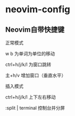 # neovim-config

## Neovim自带快捷键

正常模式

w b 为单词为单位的移动

ctrl+h/j/k/l 为窗口跳转

主+h/v 增加窗口（垂直水平）

插入模式

ctrl+h/j/k/l 上下左右移动

:split | terminal 控制台并分屏 
